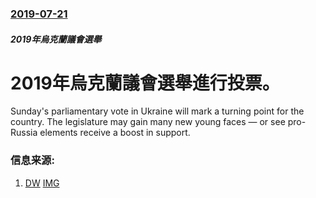 ### [2019-07-21](/news/2019/07/21/index.md)

##### 2019年烏克蘭議會選舉
# 2019年烏克蘭議會選舉進行投票。 

Sunday's parliamentary vote in Ukraine will mark a turning point for the country. The legislature may gain many new young faces — or see pro-Russia elements receive a boost in support.


### 信息来源:

1. [DW](https://www.dw.com/en/ukraine-parliamentary-vote-fresh-start-or-a-u-turn/a-49658313) [IMG](https://www.dw.com/image/48771017_304.jpg)
